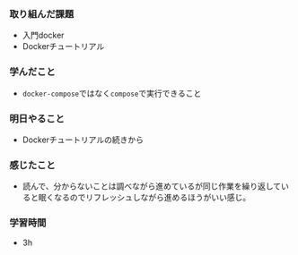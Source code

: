 ### 取り組んだ課題
- 入門docker
- Dockerチュートリアル

### 学んだこと
- `docker-compose`ではなく`compose`で実行できること

### 明日やること
- Dockerチュートリアルの続きから

### 感じたこと
- 読んで、分からないことは調べながら進めているが同じ作業を繰り返していると眠くなるのでリフレッシュしながら進めるほうがいい感じ。


### 学習時間
- 3h